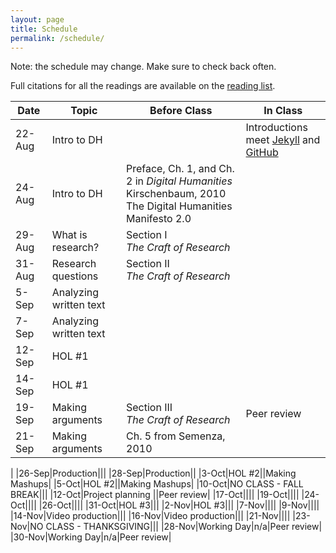 ```yaml
---
layout: page
title: Schedule
permalink: /schedule/
---
```


Note: the schedule may change. Make sure to check back often.

Full citations for all the readings are available on the [reading list](/research-methods-in-digital-humanities/reading-list/).

|Date|Topic|Before Class|In Class|
|---|---|---|---|
|22-Aug|Intro to DH||Introductions<br/>meet [Jekyll](https://jekyllrb.com/) and [GitHub](http://www.github.com)|
|24-Aug|Intro to DH|Preface, Ch. 1, and Ch. 2 in _Digital Humanities_<br />Kirschenbaum, 2010<br />The Digital Humanities Manifesto 2.0||
|29-Aug|What is research?|Section I <br />_The Craft of Research_||
|31-Aug|Research questions|Section II<br />_The Craft of Research_||
|5-Sep|Analyzing written text|||
|7-Sep|Analyzing written text|||
|12-Sep|HOL #1|||
|14-Sep|HOL #1|||
|19-Sep|Making arguments|Section III<br />_The Craft of Research_|Peer review|
|21-Sep|Making arguments|Ch. 5 from Semenza, 2010
|
|26-Sep|Production|||
|28-Sep|Production||
|3-Oct|HOL #2||Making Mashups|
|5-Oct|HOL #2||Making Mashups|
|10-Oct|NO CLASS - FALL BREAK|||
|12-Oct|Project planning ||Peer review|
|17-Oct||||
|19-Oct||||
|24-Oct||||
|26-Oct||||
|31-Oct|HOL #3|||
|2-Nov|HOL #3|||
|7-Nov||||
|9-Nov||||
|14-Nov|Video production|||
|16-Nov|Video production|||
|21-Nov||||
|23-Nov|NO CLASS - THANKSGIVING|||
|28-Nov|Working Day|n/a|Peer review|
|30-Nov|Working Day|n/a|Peer review|
